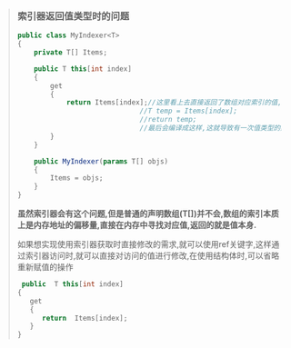 > ### 索引器返回值类型时的问题
>
> ```csharp
> public class MyIndexer<T>
> {
>     private T[] Items;
> 
>     public T this[int index]
>     {
>         get
>         {            
>             return Items[index];//这里看上去直接返回了数组对应索引的值,其实不是,编译器优化了一些东西
>             					//T temp = Items[index];
>             					//return temp;
>             					//最后会编译成这样,这就导致有一次值类型的赋值操作,从而造成一个值类型的复制引用的问题,从索引									 器返回的值并不是本身的值,而是值的copy,在使用结构体时,这里要非常注意!!!!!!!!
>         }
>     }
> 
>     public MyIndexer(params T[] objs)
>     {
>         Items = objs;
>     }
> }
> ```
>
>  **虽然索引器会有这个问题,但是普通的声明数组(T[])并不会,数组的索引本质上是内存地址的偏移量,直接在内存中寻找对应值,返回的就是值本身.**
>
> 如果想实现使用索引器获取时直接修改的需求,就可以使用ref关键字,这样通过索引器访问时,就可以直接对访问的值进行修改,在使用结构体时,可以省略重新赋值的操作
>
> ```csharp
>  public  T this[int index]
> {
>    get
>    {             
>       return  Items[index];
>    }
> }
> ```
>
> 

